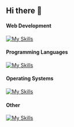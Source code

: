 ## Hi there 👋

#### Web Development
[![My Skills](https://skillicons.dev/icons?i=js,html,css,react,bootstrap,django)](https://skillicons.dev)

#### Programming Languages
[![My Skills](https://skillicons.dev/icons?i=py,java,c,mysql,cpp,haskell)](https://skillicons.dev)

#### Operating Systems
[![My Skills](https://skillicons.dev/icons?i=linux,windows)](https://skillicons.dev)

#### Other
[![My Skills](https://skillicons.dev/icons?i=docker,git,bash)](https://skillicons.dev)
<!--
**bitfoolish/bitfoolish** is a ✨ _special_ ✨ repository because its `README.md` (this file) appears on your GitHub profile.

Here are some ideas to get you started:

- 🔭 I’m currently working on ...
- 🌱 I’m currently learning ...
- 👯 I’m looking to collaborate on ...
- 🤔 I’m looking for help with ...
- 💬 Ask me about ...
- 📫 How to reach me: ...
- 😄 Pronouns: ...
- ⚡ Fun fact: ...
-->
